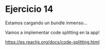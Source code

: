 # Ejercicio 14

Estamos cargando un bundle inmenso...

Vamos a implementar code splitting en la app!

https://es.reactjs.org/docs/code-splitting.html
